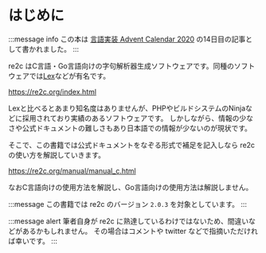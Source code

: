 # はじめに

:::message info
この本は [言語実装 Advent Calendar 2020](https://qiita.com/advent-calendar/2020/lang_dev) の14日目の記事として書かれました。
:::


re2c はC言語・Go言語向けの字句解析器生成ソフトウェアです。同種のソフトウェアでは[Lex](https://ja.wikipedia.org/wiki/Lex)などが有名です。

https://re2c.org/index.html

Lexと比べるとあまり知名度はありませんが、PHPやビルドシステムのNinjaなどに採用されており実績のあるソフトウェアです。
しかしながら、情報の少なさや公式ドキュメントの難しさもあり日本語での情報が少ないのが現状です。

そこで、この書籍では公式ドキュメントをなぞる形式で補足を記入しなら re2c の使い方を解説していきます。

https://re2c.org/manual/manual_c.html

なおC言語向けの使用方法を解説し、Go言語向けの使用方法は解説しません。

:::message
この書籍では re2c のバージョン `2.0.3` を対象としています。
:::

:::message alert
筆者自身が re2c に熟達しているわけではないため、間違いなどがあるかもしれません。
その場合はコメントや twitter などで指摘いただければ幸いです。
:::